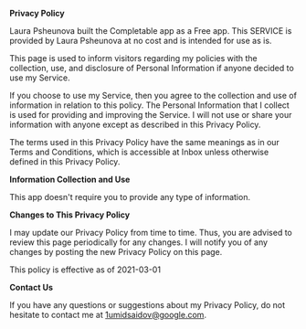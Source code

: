 **Privacy Policy**

Laura Psheunova built the Completable app as a Free app. This SERVICE is provided by Laura Psheunova at no cost and is intended for use as is.

This page is used to inform visitors regarding my policies with the collection, use, and disclosure of Personal Information if anyone decided to use my Service.

If you choose to use my Service, then you agree to the collection and use of information in relation to this policy. The Personal Information that I collect is used for providing and improving the Service. I will not use or share your information with anyone except as described in this Privacy Policy.

The terms used in this Privacy Policy have the same meanings as in our Terms and Conditions, which is accessible at Inbox unless otherwise defined in this Privacy Policy.

**Information Collection and Use**

This app doesn't require you to provide any type of information. 

**Changes to This Privacy Policy**

I may update our Privacy Policy from time to time. Thus, you are advised to review this page periodically for any changes. I will notify you of any changes by posting the new Privacy Policy on this page.

This policy is effective as of 2021-03-01

**Contact Us**

If you have any questions or suggestions about my Privacy Policy, do not hesitate to contact me at 1umidsaidov@google.com.
